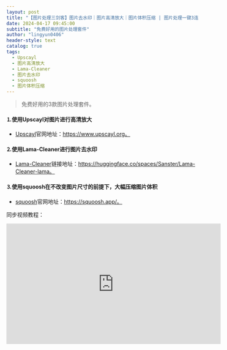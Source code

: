 ```yaml
---
layout: post
title: "【图片处理三剑客】图片去水印｜图片高清放大｜图片体积压缩 | 图片处理一键3连"
date: 2024-04-17 09:45:00
subtitle: "免费好用的图片处理套件"
author: "lingyun0406"
header-style: text
catalog: true
tags:
  - Upscayl
  - 图片高清放大
  - Lama-Cleaner
  - 图片去水印
  - squoosh
  - 图片体积压缩
---
```



> 免费好用的3款图片处理套件。



#### ⒈使用Upscayl对图片进行高清放大

+ [Upscayl](https://www.upscayl.org/)官网地址：https://www.upscayl.org。

#### ⒉使用Lama-Cleaner进行图片去水印

+ [Lama-Cleaner](https://huggingface.co/spaces/Sanster/Lama-Cleaner-lama)链接地址：https://huggingface.co/spaces/Sanster/Lama-Cleaner-lama。

#### ⒊使用squoosh在不改变图片尺寸的前提下，大幅压缩图片体积

+ [squoosh](https://squoosh.app/)官网地址：https://squoosh.app/。

同步视频教程：
<iframe width="560" height="315" src="https://www.youtube.com/embed/pjvjMV4jzAI?si=qamT7TvPiyqIp0An" title="YouTube video player" frameborder="0" allow="accelerometer; autoplay; clipboard-write; encrypted-media; gyroscope; picture-in-picture; web-share" referrerpolicy="strict-origin-when-cross-origin" allowfullscreen></iframe>